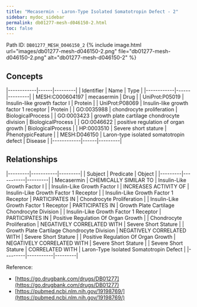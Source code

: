 ```yaml
---
title: "Mecasermin - Laron-Type Isolated Somatotropin Defect - 2"
sidebar: mydoc_sidebar
permalink: db01277-mesh-d046150-2.html
toc: false 
---
```



Path ID: `DB01277_MESH_D046150_2`
{% include image.html url="images/db01277-mesh-d046150-2.png" file="db01277-mesh-d046150-2.png" alt="db01277-mesh-d046150-2" %}

## Concepts

|------------|------|---------|
| Identifier | Name | Type    |
|------------|------|---------|
| MESH:C000604197 | mecasermin | Drug |
| UniProt:P05019 | Insulin-like growth factor I | Protein |
| UniProt:P08069 | Insulin-like growth factor 1 receptor | Protein |
| GO:0035988 | chondrocyte proliferation | BiologicalProcess |
| GO:0003423 | growth plate cartilage chondrocyte division | BiologicalProcess |
| GO:0046622 | positive regulation of organ growth | BiologicalProcess |
| HP:0003510 | Severe short stature | PhenotypicFeature |
| MESH:D046150 | Laron-type isolated somatotropin defect | Disease |
|------------|------|---------|

## Relationships

|---------|-----------|---------|
| Subject | Predicate | Object  |
|---------|-----------|---------|
| Mecasermin | CHEMICALLY SIMILAR TO | Insulin-Like Growth Factor I |
| Insulin-Like Growth Factor I | INCREASES ACTIVITY OF | Insulin-Like Growth Factor 1 Receptor |
| Insulin-Like Growth Factor 1 Receptor | PARTICIPATES IN | Chondrocyte Proliferation |
| Insulin-Like Growth Factor 1 Receptor | PARTICIPATES IN | Growth Plate Cartilage Chondrocyte Division |
| Insulin-Like Growth Factor 1 Receptor | PARTICIPATES IN | Positive Regulation Of Organ Growth |
| Chondrocyte Proliferation | NEGATIVELY CORRELATED WITH | Severe Short Stature |
| Growth Plate Cartilage Chondrocyte Division | NEGATIVELY CORRELATED WITH | Severe Short Stature |
| Positive Regulation Of Organ Growth | NEGATIVELY CORRELATED WITH | Severe Short Stature |
| Severe Short Stature | CORRELATED WITH | Laron-Type Isolated Somatotropin Defect |
|---------|-----------|---------|

Reference: 
  - [https://go.drugbank.com/drugs/DB01277](https://go.drugbank.com/drugs/DB01277)
  - [https://pubmed.ncbi.nlm.nih.gov/19198769/](https://pubmed.ncbi.nlm.nih.gov/19198769/)
